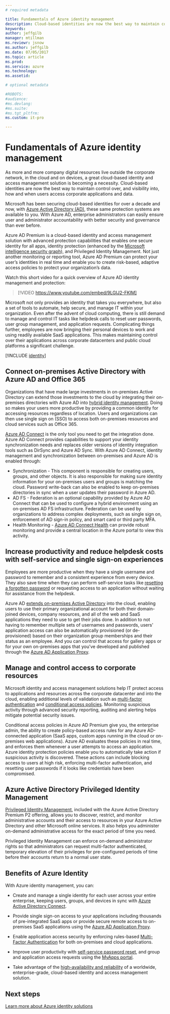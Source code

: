 ```yaml
---
# required metadata

title: Fundamentals of Azure identity management
description: Cloud-based identities are now the best way to maintain control over, and visibility into, how and when users access corporate applications and data.
keywords:
author: jeffgilb
manager: mtillman
ms.reviewr: jsnow
ms.author: jeffgilb
ms.date: 07/05/2017
ms.topic: article
ms.prod:
ms.service: azure
ms.technology:
ms.assetid:

# optional metadata

#ROBOTS:
#audience:
#ms.devlang:
#ms.suite:
#ms.tgt_pltfrm:
ms.custom: it-pro

---
```

# Fundamentals of Azure identity management

As more and more company digital resources live outside the corporate network, in the cloud and on devices, a great cloud-based identity and access management solution is becoming a necessity. Cloud-based identities are now the best way to maintain control over, and visibility into, how and when users access corporate applications and data.

Microsoft has been securing cloud-based identities for over a decade and now, with [Azure Active Directory (AD)](https://docs.microsoft.com/azure/active-directory/active-directory-editions), these same protection systems are available to you. With Azure AD, enterprise administrators can easily ensure user and administrator accountability with better security and governance than ever before.

Azure AD Premium is a cloud-based identity and access management solution with advanced protection capabilities that enables one secure identity for all apps, identity protection (enhanced by the [Microsoft intelligence security graph](https://www.microsoft.com/en-us/security/intelligence)), and Privileged Identity Management. Not just another monitoring or reporting tool, Azure AD Premium can protect your user’s identities in real time and enable you to create risk-based, adaptive access policies to protect your organization’s data.

Watch this short video for a quick overview of Azure AD identity management and protection:
>[!VIDEO https://www.youtube.com/embed/9LGIJ2-FKIM]

Microsoft not only provides an identity that takes you everywhere, but also a set of tools to automate, help secure, and manage IT within your organization. Even after the advent of cloud computing, there is still demand to manage and control IT tasks like helpdesk calls to reset user passwords, user group management, and application requests. Complicating things further, employees are now bringing their personal devices to work and using readily available SaaS applications. This makes maintaining control over their applications across corporate datacenters and public cloud platforms a significant challenge.

[!INCLUDE [identity](../../includes/azure-ad-licenses.md)]

## Connect on-premises Active Directory with Azure AD and Office 365
Organizations that have made large investments in on-premises Active Directory can extend those investments to the cloud by integrating their on-premises directories with Azure AD into [hybrid identity management](https://docs.microsoft.com/azure/active-directory/active-directory-hybrid-identity-design-considerations-overview). Doing so makes your users more productive by providing a common identity for accessing resources regardless of location. Users and organizations can then use single sign on (SSO) to access both on-premises resources and cloud services such as Office 365.

[Azure AD Connect](https://docs.microsoft.com/azure/active-directory/connect/active-directory-aadconnect) is the only tool you need to get the integration done. Azure AD Connect provides capabilities to support your identity synchronization needs and replaces older versions of identity integration tools such as DirSync and Azure AD Sync. With Azure AD Connect, identity management and synchronization between on-premises and Azure AD is enabled through:

- Synchronization - This component is responsible for creating users, groups, and other objects. It is also responsible for making sure identity information for your on-premises users and groups is matching the cloud. Password write-back can also be enabled to keep on-premises directories in sync when a user updates their password in Azure AD.
- AD FS - Federation is an optional capability provided by Azure AD Connect that can be used to configure a hybrid environment using an on-premises AD FS infrastructure. Federation can be used by organizations to address complex deployments, such as single sign on, enforcement of AD sign-in policy, and smart card or third party MFA.
- Health Monitoring - [Azure AD Connect Health](https://docs.microsoft.com/azure/active-directory/connect-health/active-directory-aadconnect-health) can provide robust monitoring and provide a central location in the Azure portal to view this activity.

## Increase productivity and reduce helpdesk costs with self-service and single sign-on experiences

Employees are more productive when they have a single username and password to remember and a consistent experience from every device. They also save time when they can perform self-service tasks like [resetting a forgotten password](https://docs.microsoft.com/azure/active-directory/active-directory-passwords) or requesting access to an application without waiting for assistance from the helpdesk.

Azure AD [extends on-premises Active Directory](https://docs.microsoft.com/azure/active-directory/connect/active-directory-aadconnect) into the cloud, enabling users to use their primary organizational account for both their domain-joined devices, company resources, and all of the web and SaaS applications they need to use to get their jobs done. In addition to not having to remember multiple sets of usernames and passwords, users' application access can also be automatically provisioned (or de-provisioned) based on their organization group memberships and their status as an employee. And you can control that access for gallery apps or for your own on-premises apps that you’ve developed and published through the [Azure AD Application Proxy](https://docs.microsoft.com/azure/active-directory/active-directory-application-proxy-get-started).

## Manage and control access to corporate resources
Microsoft identity and access management solutions help IT protect access to applications and resources across the corporate datacenter and into the cloud, enabling additional levels of validation such as [multi-factor authentication](https://docs.microsoft.com/azure/multi-factor-authentication/multi-factor-authentication-whats-next) and [conditional access policies](https://docs.microsoft.com/azure/active-directory/active-directory-conditional-access-azure-portal). Monitoring suspicious activity through advanced security reporting, auditing and alerting helps mitigate potential security issues.

Conditional access policies in Azure AD Premium give you, the enterprise admin, the ability to create policy-based access rules for any Azure AD-connected application (SaaS apps, custom apps running in the cloud or on-premises web applications). Azure AD evaluates these policies in real time, and enforces them whenever a user attempts to access an application. Azure identity protection policies enable you to automatically take action if suspicious activity is discovered. These actions can include blocking access to users at high risk, enforcing multi-factor authentication, and resetting user passwords if it looks like credentials have been compromised.


## Azure Active Directory Privileged Identity Management

[Privileged Identity Management](https://docs.microsoft.com/azure/active-directory/active-directory-privileged-identity-management-getting-started), included with the Azure Active Directory Premium P2 offering, allows you to discover, restrict, and monitor administrative accounts and their access to resources in your Azure Active Directory and other Microsoft online services. It also helps you administer on-demand administrative access for the exact period of time you need.

Privileged Identity Management can enforce on-demand administrator rights so that administrators can request multi-factor authenticated, temporary elevation of their privileges for pre-configured periods of time before their accounts return to a normal user state.

## Benefits of Azure Identity

With Azure identity management, you can:

-   Create and manage a single identity for each user across your entire enterprise, keeping users, groups, and devices in sync with [Azure Active Directory Connect](https://docs.microsoft.com/azure/active-directory/connect/active-directory-aadconnect).

-   Provide single sign-on access to your applications including thousands of pre-integrated SaaS apps or provide secure remote access to on-premises SaaS applications using the [Azure AD Application Proxy](https://docs.microsoft.com/azure/active-directory/active-directory-application-proxy-get-started).

-   Enable application access security by enforcing rules-based [Multi-Factor Authentication](https://docs.microsoft.com/azure/multi-factor-authentication/multi-factor-authentication-whats-next) for both on-premises and cloud applications.

-   Improve user productivity with [self-service password reset](https://docs.microsoft.com/azure/active-directory/active-directory-passwords), and group and application access requests using the [MyApps portal](https://docs.microsoft.com/azure/active-directory/active-directory-saas-access-panel-user-help).

-   Take advantage of the [high-availability and reliability](https://docs.microsoft.com/azure/architecture/resiliency/high-availability-azure-applications) of a worldwide, enterprise-grade, cloud-based identity and access management solution.

## Next steps
[Learn more about Azure identity solutions](https://docs.microsoft.com/azure/active-directory/understand-azure-identity-solutions)